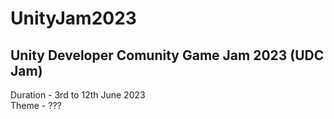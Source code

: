 # UnityJam2023

## Unity Developer Comunity Game Jam 2023 (UDC Jam)
Duration - 3rd to 12th June 2023 <br>
Theme - ???